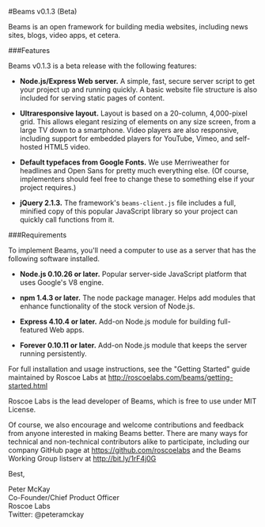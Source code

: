 #Beams v0.1.3 (Beta)

Beams is an open framework for building media websites, including news sites, blogs, video apps, et cetera. 

###Features

Beams v0.1.3 is a beta release with the following features:

- **Node.js/Express Web server.** A simple, fast, secure server script to get your project up and running quickly. A basic website file structure is also included for serving static pages of content.

- **Ultraresponsive layout.** Layout is based on a 20-column, 4,000-pixel grid. This allows elegant resizing of elements on any size screen, from a large TV down to a smartphone. Video players are also responsive, including support for embedded players for YouTube, Vimeo, and self-hosted HTML5 video.

- **Default typefaces from Google Fonts.** We use Merriweather for headlines and Open Sans for pretty much everything else. (Of course, implementers should feel free to change these to something else if your project requires.)

- **jQuery 2.1.3.** The framework's `beams-client.js` file includes a full, minified copy of this popular JavaScript library so your project can quickly call functions from it.

###Requirements

To implement Beams, you'll need a computer to use as a server that has the following software installed.

- **Node.js 0.10.26 or later.** Popular server-side JavaScript platform that uses Google's V8 engine.

- **npm 1.4.3 or later.** The node package manager. Helps add modules that enhance functionality of the stock version of Node.js. 

- **Express 4.10.4 or later.** Add-on Node.js module for building full-featured Web apps.

- **Forever 0.10.11 or later.** Add-on Node.js module that keeps the server running persistently.

For full installation and usage instructions, see the "Getting Started" guide maintained by Roscoe Labs at http://roscoelabs.com/beams/getting-started.html

Roscoe Labs is the lead developer of Beams, which is free to use under MIT License. 

Of course, we also encourage and welcome contributions and feedback from anyone interested in making Beams better. There are many ways for technical and non-technical contributors alike to participate, including our company GitHub page at https://github.com/roscoelabs and the Beams Working Group listserv at http://bit.ly/1rF4j0G

Best,

Peter McKay  
Co-Founder/Chief Product Officer  
Roscoe Labs  
Twitter: @peteramckay  
